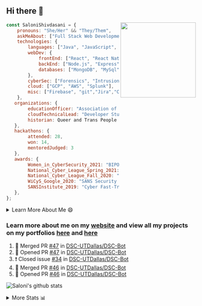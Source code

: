 ## Hi there 👋

<img align='right' src="https://storage.googleapis.com/saloni-shivdasani-resume/Saloni.png" width="200">

```javascript
const SaloniShivdasani = {
    pronouns: "She/Her" && "They/Them",
    askMeAbout: ["Full Stack Web Development", "Cloud Computing", "Cyber Security"],
    technologies: {
        languages: ["Java", "JavaScript", "SQL", "Python", "C++", "BASH", "R"],
        webDev: {
            frontEnd: ["React", "React Native", "Electron"],
            backEnd: ["Node.js", "Express", "Flask"],
            databases: ["MongoDB", "MySql"],
        },
        cyberSec: ["Forensics", "Intrusion Detection", "Security Operations", "Network and Application Penetration Testing"],
        cloud: ["GCP", "AWS", "Splunk"],
        misc: ["Firebase", "git","Jira","Confluence"]
    },
   organizations: {
        educationOfficer: "Association of Computer Machinery, UTD",
        cloudTechnicalLead: "Developer Students Club, UTD",
        historian: Queer and Trans People of Color, UTD",
   },
   hackathons: {
        attended: 28,
        won: 14,
        mentoredJudged: 3
   },
   awards: {
        Women_in_CyberSecurity_2021: "BIPOC Fellowship Award",
        National_Cyber_League_Spring_2021: "Gold Bracket Competitor - Top 15% nationally",
        National_Cyber_League_Fall_2020: "Gold Bracket Competitor - Top 15% nationally",
        WiCyS_Google_2020: "SANS Security Training Scholarship",
        SANSInstitute_2019: "Cyber Fast-Track Game Quarter-Finalist",
   },
};
```

<!--START_SECTION:table-->
<details>

<summary>Learn More About Me 😄 </summary>

I am a senior at The University of Texas at Dallas, and I am currently majoring in Software Engineering with a concentration in Information Assurance. I am interested and have experience in full stack development, cloud computing, and cybersecurity. I hope to find opportunities where I can gain exposure to algorithm and project design. My ultimate aim is to develop futuristic products for users because I am inspired by the impact of computing on society.

I have experience in full stack web development through my participation and awards in hackathons where I have learnt and used React, Node.js, Express, MongoDB, Flask, NLTK, and React Native along with GIT, GCP, and Firebase. Last semester, I was also responsible for backend development for a project at a local NGO where I created a REST API using Node.js, Express, MongoDB and SQL and hosted it on servers using GCP. 

From my coursework and local competitions, I have skills in algorithms and data structures in Java, database management using SQL and machine learning using Python and R. I have also been a quarter-finalist in a national cybersecurity completion hosted by the SANS institute.

I am also actively involved in campus organization where I am the cloud technical lead for Developer Student Club, Mentor and Education Officer for Association of Computing Machinery, event planner for Women Mentoring Women in Engineering and IT Committee member for IEEE.

</details>

<!--END_SECTION:table-->

### Learn more about me on my [website](https://www.saloni-shivdasani.codes) and view all my projects on my portfolios [here](https://www.saloni-shivdasani.codes/projects) and  [here](http://devpost.com/SaloniS)

<!--START_SECTION:activity-->
1. 🎉 Merged PR [#47](https://github.com/DSC-UTDallas/DSC-Bot/pull/47) in [DSC-UTDallas/DSC-Bot](https://github.com/DSC-UTDallas/DSC-Bot)
2. 💪 Opened PR [#47](https://github.com/DSC-UTDallas/DSC-Bot/pull/47) in [DSC-UTDallas/DSC-Bot](https://github.com/DSC-UTDallas/DSC-Bot)
3. ❗️ Closed issue [#34](https://github.com/DSC-UTDallas/DSC-Bot/issues/34) in [DSC-UTDallas/DSC-Bot](https://github.com/DSC-UTDallas/DSC-Bot)
4. 🎉 Merged PR [#46](https://github.com/DSC-UTDallas/DSC-Bot/pull/46) in [DSC-UTDallas/DSC-Bot](https://github.com/DSC-UTDallas/DSC-Bot)
5. 💪 Opened PR [#46](https://github.com/DSC-UTDallas/DSC-Bot/pull/46) in [DSC-UTDallas/DSC-Bot](https://github.com/DSC-UTDallas/DSC-Bot)
<!--END_SECTION:activity-->

![Saloni's github stats](https://github-readme-stats.vercel.app/api?username=SaloniSS)

<!--START_SECTION:table-->
<details>

<summary>More Stats 📊 </summary>

<!--START_SECTION:waka-->
![Lines of code](https://img.shields.io/badge/From%20Hello%20World%20I%27ve%20Written-1.3%20million%20lines%20of%20code-blue)

**🐱 My Github Data** 

> 🏆 378 Contributions in the Year 2021
 > 
> 📦 570.1 kB Used in Github's Storage 
 > 
> 💼 Opted to Hire
 > 
> 📜 28 Public Repositories 
 > 
> 🔑 21 Private Repositories  
 > 
**I'm a Night 🦉** 

```text
🌞 Morning    124 commits    ███░░░░░░░░░░░░░░░░░░░░░░   14.0% 
🌆 Daytime    194 commits    █████░░░░░░░░░░░░░░░░░░░░   21.9% 
🌃 Evening    346 commits    █████████░░░░░░░░░░░░░░░░   39.05% 
🌙 Night      222 commits    ██████░░░░░░░░░░░░░░░░░░░   25.06%

```
📅 **I'm Most Productive on Saturday** 

```text
Monday       133 commits    ███░░░░░░░░░░░░░░░░░░░░░░   15.01% 
Tuesday      111 commits    ███░░░░░░░░░░░░░░░░░░░░░░   12.53% 
Wednesday    80 commits     ██░░░░░░░░░░░░░░░░░░░░░░░   9.03% 
Thursday     57 commits     █░░░░░░░░░░░░░░░░░░░░░░░░   6.43% 
Friday       67 commits     ██░░░░░░░░░░░░░░░░░░░░░░░   7.56% 
Saturday     238 commits    ██████░░░░░░░░░░░░░░░░░░░   26.86% 
Sunday       200 commits    █████░░░░░░░░░░░░░░░░░░░░   22.57%

```


📊 **This Week I Spent My Time On** 

```text
⌚︎ Time Zone: America/Chicago

💬 Programming Languages: 
Other                    8 hrs 1 min         █████████████████░░░░░░░░   69.92% 
Dart                     2 hrs 31 mins       █████░░░░░░░░░░░░░░░░░░░░   22.0% 
TypeScript               41 mins             █░░░░░░░░░░░░░░░░░░░░░░░░   6.03% 
JavaScript               7 mins              ░░░░░░░░░░░░░░░░░░░░░░░░░   1.02% 
JSON                     6 mins              ░░░░░░░░░░░░░░░░░░░░░░░░░   0.96%

```

**I Mostly Code in JavaScript** 

```text
JavaScript               24 repos            ███████████░░░░░░░░░░░░░░   44.44% 
Java                     7 repos             ███░░░░░░░░░░░░░░░░░░░░░░   12.96% 
Python                   6 repos             ██░░░░░░░░░░░░░░░░░░░░░░░   11.11% 
TypeScript               5 repos             ██░░░░░░░░░░░░░░░░░░░░░░░   9.26% 
CSS                      3 repos             █░░░░░░░░░░░░░░░░░░░░░░░░   5.56%

```



 Last Updated on 24/06/2021
<!--END_SECTION:waka-->

<!--END_SECTION:table-->

<!--
**SaloniSS/SaloniSS** is a ✨ _special_ ✨ repository because its `README.md` (this file) appears on your GitHub profile.

Here are some ideas to get you started:

- 🔭 I’m currently working on ...
- 🌱 I’m currently learning ...
- 👯 I’m looking to collaborate on ...
- 🤔 I’m looking for help with ...
- 💬 Ask me about ...
- 📫 How to reach me: ...
- 😄 Pronouns: ...
- ⚡ Fun fact: ...
-->
